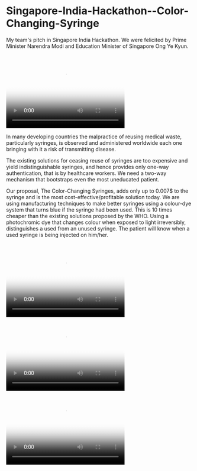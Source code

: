 # Singapore-India-Hackathon--Color-Changing-Syringe

My team's pitch in Singapore India Hackathon. We were felicited by Prime Minister Narendra Modi and Education Minister of Singapore Ong Ye Kyun. 

<video src="Syringe.mp4" poster="syringe.png" width="320" height="200" controls preload></video>

In many developing countries the malpractice of reusing medical waste, particularly syringes, is observed and administered worldwide each one bringing with it a risk of transmitting disease.

The existing solutions for ceasing reuse of syringes are too expensive and yield indistinguishable syringes, and hence provides only one-way authentication, that is by healthcare workers. We need a two-way mechanism that bootstraps even the most uneducated patient.

Our proposal, The Color-Changing Syringes, adds only up to 0.007$ to the syringe and is the most cost-effective/profitable solution today. We are using manufacturing techniques to make better syringes using a colour-dye system that turns blue if the syringe had been used. This is 10 times cheaper than the existing solutions proposed by the WHO. Using a photochromic dye that changes colour when exposed to light irreversibly, distinguishes a used from an unused syringe. The patient will know when a used syringe is being injected on him/her.


<video src="Dustbin.mp4" poster="dustbin.png" width="320" height="200" controls preload></video>
<video src="App.mp4" poster="app.png" width="320" height="200" controls preload></video>
<video src="AI.mp4" poster="ai.png" width="320" height="200" controls preload></video>

